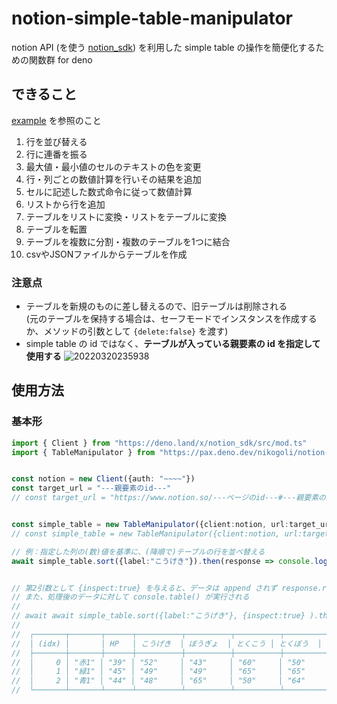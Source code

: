 # notion-simple-table-manipulator
 notion API (を使う [notion_sdk](https://deno.land/x/notion_sdk)) を利用した simple table の操作を簡便化するための関数群 for deno
 
 ## できること
[example](example/example.md) を参照のこと

 1. 行を並び替える
 1. 行に連番を振る
 1. 最大値・最小値のセルのテキストの色を変更
 1. 行・列ごとの数値計算を行いその結果を追加
 1. セルに記述した数式命令に従って数値計算
 1. リストから行を追加
 1. テーブルをリストに変換・リストをテーブルに変換
 1. テーブルを転置
 1. テーブルを複数に分割・複数のテーブルを1つに結合
 1. csvやJSONファイルからテーブルを作成
 
 
 
### 注意点
- テーブルを新規のものに差し替えるので、旧テーブルは削除される<br>(元のテーブルを保持する場合は、セーフモードでインスタンスを作成するか、メソッドの引数として `{delete:false}` を渡す)
- simple table の id ではなく、**テーブルが入っている親要素の id を指定して使用する**
![20220320235938](https://user-images.githubusercontent.com/49331838/159168673-29bd3e27-1ab8-47b7-b91e-cb1fd92ffffb.png)



## 使用方法
### 基本形
```typescript
import { Client } from "https://deno.land/x/notion_sdk/src/mod.ts"
import { TableManipulator } from "https://pax.deno.dev/nikogoli/notion-simple-table-manipulator/mod.ts"


const notion = new Client({auth: "~~~~"})
const target_url = "---親要素のid---"
// const target_url = "https://www.notion.so/---ページのid---#---親要素のid---"  // notion 上で取得したブロックのリンクでもOK


const simple_table = new TableManipulator({client:notion, url:target_url})
// const simple_table = new TableManipulator({client:notion, url:target_url, keep_table:true}) // セーフモード

// 例：指定した列の(数)値を基準に、(降順で)テーブルの行を並べ替える
await simple_table.sort({label:"こうげき"}).then(response => console.log(response))


// 第2引数として {inspect:true} を与えると、データは append されず response.results に入って返される。
// また、処理後のデータに対して console.table() が実行される
//
// await await simple_table.sort({label:"こうげき"}, {inspect:true} ).then(response => console.log(response))
// 
//  ┌───────┬───────┬──────┬──────────┬──────────┬──────────┬──────────┬──────────┐
//  │ (idx) │       │ HP   │ こうげき  │ ぼうぎょ  │ とくこう │ とくぼう  │ すばやさ  │
//  ├───────┼───────┼──────┼──────────┼──────────┼──────────┼──────────┼──────────┤
//  │     0 │ "赤1" │ "39" │ "52"     │ "43"     │ "60"     │ "50"     │ "65"     │
//  │     1 │ "緑1" │ "45" │ "49"     │ "49"     │ "65"     │ "65"     │ "45"     │
//  │     2 │ "青1" │ "44" │ "48"     │ "65"     │ "50"     │ "64"     │ "43"     │
//  └───────┴───────┴──────┴──────────┴──────────┴──────────┴──────────┴──────────┘
```


